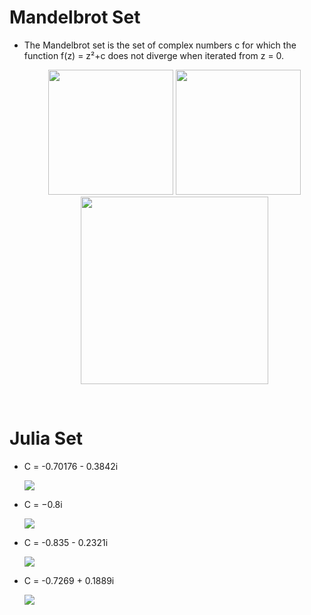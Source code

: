 # Mandelbrot Set

- The Mandelbrot set is the set of complex numbers c for which the function f(z) = z²+c does not diverge when iterated from z = 0.

  <p align="center">
  <image src="assets/M2.png" width="200"/>
  <image src="assets/M1.png" width="200"/>
  <br>
    <image src="assets/M3.png" width="300"/>
    </p>
  <br>

# Julia Set

- C = -0.70176 - 0.3842i
    <p>
    <image src="assets/J1.png"/>
    </p>

- C = −0.8i

    <p>
    <image src="assets/J2.png"/>
    </p>

- C = -0.835 - 0.2321i

    <p>
    <image src="assets/J3.png"/>
    </p>

- C = -0.7269 + 0.1889i

    <p>
    <image src="assets/J4.png"/>
    </p>
